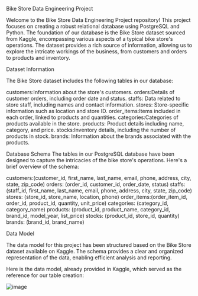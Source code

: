 Bike Store Data Engineering Project

Welcome to the Bike Store Data Engineering Project repository! This project focuses on creating a robust relational database using PostgreSQL and Python. The foundation of our database is the Bike Store dataset sourced from Kaggle, encompassing various aspects of a typical bike store's operations. The dataset provides a rich source of information, allowing us to explore the intricate workings of the business, from customers and orders to products and inventory.

Dataset Information

The Bike Store dataset includes the following tables in our database:

customers:Information about the store's customers.
orders:Details of customer orders, including order date and status.
staffs: Data related to store staff, including names and contact information.
stores: Store-specific information such as location and store ID.
order_items:Items included in each order, linked to products and quantities.
categories:Categories of products available in the store.
products: Product details including name, category, and price.
stocks:Inventory details, including the number of products in stock.
brands: Information about the brands associated with the products.

 Database Schema
The tables in our PostgreSQL database have been designed to capture the intricacies of the bike store's operations. Here's a brief overview of the schema:

customers:(customer_id, first_name, last_name, email, phone, address, city, state, zip_code)
orders: (order_id, customer_id, order_date, status)
staffs: (staff_id, first_name, last_name, email, phone, address, city, state, zip_code)
stores: (store_id, store_name, location, phone)
order_items:(order_item_id, order_id, product_id, quantity, unit_price)
categories: (category_id, category_name)
products: (product_id, product_name, category_id, brand_id, model_year, list_price)
stocks: (product_id, store_id, quantity)
brands: (brand_id, brand_name)

Data Model

The data model for this project has been structured based on the Bike Store dataset available on Kaggle. The schema provides a clear and organized representation of the data, enabling efficient analysis and reporting.

Here is the data model, already provided in Kaggle, which served as the reference for our table creation:

![image](https://github.com/rohitkmrsingh/Basic_Data_Engineering_Project/assets/145882940/a49e3861-298a-463f-b73c-e3ef71e30747)




